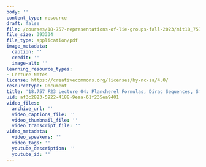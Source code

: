 ```yaml
---
body: ''
content_type: resource
draft: false
file: /courses/18-757-representations-of-lie-groups-fall-2023/mit18_757_f23_lec04.pdf
file_size: 393334
file_type: application/pdf
image_metadata:
  caption: ''
  credit: ''
  image-alt: ''
learning_resource_types:
- Lecture Notes
license: https://creativecommons.org/licenses/by-nc-sa/4.0/
resourcetype: Document
title: '18.757 F23 Lecture 04: Plancherel Formulas, Dirac Sequences, Smooth Vectors'
uid: af3c2823-5922-4188-9eaa-61f235ea9401
video_files:
  archive_url: ''
  video_captions_file: ''
  video_thumbnail_file: ''
  video_transcript_file: ''
video_metadata:
  video_speakers: ''
  video_tags: ''
  youtube_description: ''
  youtube_id: ''
---
```

